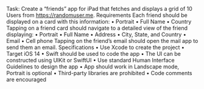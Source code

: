 Task:
Create a “friends” app for iPad that fetches and displays a grid of 10 Users from https://randomuser.me.
Requirements
Each friend should be displayed on a card with this information:
• Portrait
• Full Name
• Country
Tapping on a friend card should navigate to a detailed view of the friend displaying:
• Portrait
• Full Name
• Address
• City, State, and Country
• Email
• Cell phone
Tapping on the friend’s email should open the mail app to send them an email.
Specifications
• Use Xcode to create the project
• Target iOS 14
• Swift should be used to code the app
• The UI can be constructed using UIKit or SwiftUI
• Use standard Human Interface Guidelines to design the app
• App should work in Landscape mode, Portrait is optional
• Third-party libraries are prohibited
• Code comments are encouraged
